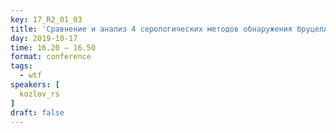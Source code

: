 ```yaml
---
key: 17_R2_01_03
title: 'Сравнение и анализ 4 серологических методов обнаружения бруцеллёза у человека'
day: 2019-10-17
time: 16.20 – 16.50
format: conference
tags:
  - wtf
speakers: [
  kozlov_rs
]
draft: false
---
```

